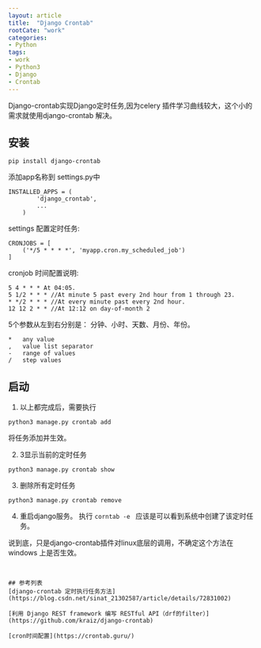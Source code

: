 ```yaml
---
layout: article
title:  "Django Crontab"
rootCate: "work"
categories:
- Python
tags:
- work
- Python3
- Django
- Crontab
---
```


Django-crontab实现Django定时任务,因为celery 插件学习曲线较大，这个小的需求就使用django-crontab 解决。

<!---more--->


## 安装
```
pip install django-crontab
```

添加app名称到 settings.py中
```
INSTALLED_APPS = (
        'django_crontab',
        ...
    )
```

settings 配置定时任务:
```
CRONJOBS = [
    ('*/5 * * * *', 'myapp.cron.my_scheduled_job')
]
```

cronjob 时间配置说明:
```
5 4 * * * At 04:05.
5 1/2 * * * //At minute 5 past every 2nd hour from 1 through 23.
* */2 * * * //At every minute past every 2nd hour.
12 12 2 * * //At 12:12 on day-of-month 2
```

5个参数从左到右分别是： 分钟、小时、天数、月份、年份。
```
*	any value
,	value list separator
-	range of values
/	step values
```

## 启动

1. 以上都完成后，需要执行
```
python3 manage.py crontab add
```
将任务添加并生效。

2. 3显示当前的定时任务
```
python3 manage.py crontab show
```

3. 删除所有定时任务
```
python3 manage.py crontab remove
```

4. 重启django服务。 执行 `corntab -e `
应该是可以看到系统中创建了该定时任务。

说到底，只是django-crontab插件对linux底层的调用，不确定这个方法在windows 上是否生效。
```


## 参考列表
[django-crontab 定时执行任务方法](https://blog.csdn.net/sinat_21302587/article/details/72831002)

[利用 Django REST framework 编写 RESTful API（drf的filter）](https://github.com/kraiz/django-crontab)

[cron时间配置](https://crontab.guru/)
